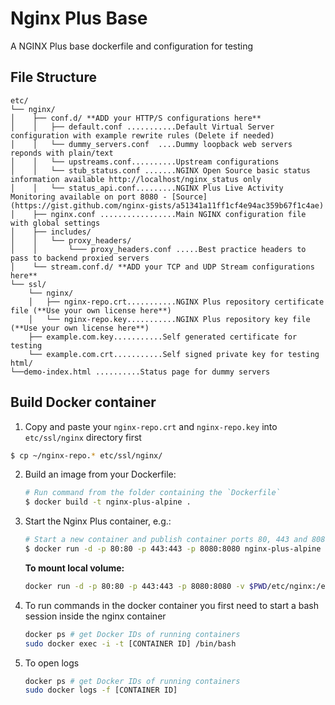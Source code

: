 # Nginx Plus Base

A NGINX Plus base dockerfile and configuration for testing

## File Structure

```
etc/
└── nginx/
│    ├── conf.d/ **ADD your HTTP/S configurations here**
│    │   ├── default.conf ...........Default Virtual Server configuration with example rewrite rules (Delete if needed)
│    │   └── dummy_servers.conf  ....Dummy loopback web servers reponds with plain/text
│    │   └── upstreams.conf..........Upstream configurations
│    │   └── stub_status.conf .......NGINX Open Source basic status information available http://localhost/nginx_status only
│    │   └── status_api.conf.........NGINX Plus Live Activity Monitoring available on port 8080 - [Source](https://gist.github.com/nginx-gists/a51341a11ff1cf4e94ac359b67f1c4ae)
│    ├── nginx.conf .................Main NGINX configuration file with global settings
│    ├── includes/
│    │   └── proxy_headers/
│    │       └─── proxy_headers.conf .....Best practice headers to pass to backend proxied servers
│    └── stream.conf.d/ **ADD your TCP and UDP Stream configurations here**
└── ssl/
    └── nginx/
    │   ├── nginx-repo.crt...........NGINX Plus repository certificate file (**Use your own license here**)
    │   └── nginx-repo.key...........NGINX Plus repository key file (**Use your own license here**)
    ├── example.com.key...........Self generated certificate for testing
    └── example.com.crt...........Self signed private key for testing
html/
└──demo-index.html ..........Status page for dummy servers
```

## Build Docker container

 1. Copy and paste your `nginx-repo.crt` and `nginx-repo.key` into `etc/ssl/nginx` directory first
   ```bash
   $ cp ~/nginx-repo.* etc/ssl/nginx/
   ```

 2. Build an image from your Dockerfile:
    ```bash
    # Run command from the folder containing the `Dockerfile`
    $ docker build -t nginx-plus-alpine .
    ```
 3. Start the Nginx Plus container, e.g.:
    ```bash
    # Start a new container and publish container ports 80, 443 and 8080 to the host
    $ docker run -d -p 80:80 -p 443:443 -p 8080:8080 nginx-plus-alpine
    ```

    **To mount local volume:**

    ```bash
    docker run -d -p 80:80 -p 443:443 -p 8080:8080 -v $PWD/etc/nginx:/etc/nginx nginx-plus-alpine
    ```

 4. To run commands in the docker container you first need to start a bash session inside the nginx container
    ```bash
    docker ps # get Docker IDs of running containers
    sudo docker exec -i -t [CONTAINER ID] /bin/bash
    ```
   
 5. To open logs
    ```bash
    docker ps # get Docker IDs of running containers
    sudo docker logs -f [CONTAINER ID]
    ```